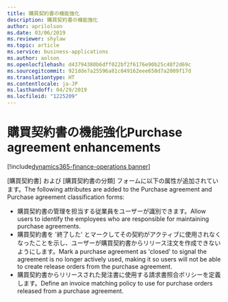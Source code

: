 ```yaml
---
title: 購買契約書の機能強化
description: 購買契約書の機能強化
author: aprilolson
ms.date: 03/06/2019
ms.reviewer: shylaw
ms.topic: article
ms.service: business-applications
ms.author: aolson
ms.openlocfilehash: d43794380b6dff022bf2f6176e90b25c48f2d69c
ms.sourcegitcommit: 921dde7a25596a81c049162eee650d7a2009f17d
ms.translationtype: HT
ms.contentlocale: ja-JP
ms.lasthandoff: 04/29/2019
ms.locfileid: "1225209"
---
```

# <a name="purchase-agreement-enhancements"></a><span data-ttu-id="8b305-103">購買契約書の機能強化</span><span class="sxs-lookup"><span data-stu-id="8b305-103">Purchase agreement enhancements</span></span> 
[!include[dynamics365-finance-operations banner](../includes/dynamics365-finance-operations.md)]


<span data-ttu-id="8b305-104">[購買契約書] および [購買契約書の分類] フォームに以下の属性が追加されています。</span><span class="sxs-lookup"><span data-stu-id="8b305-104">The following attributes are added to the Purchase agreement and Purchase agreement classification forms:</span></span>

- <span data-ttu-id="8b305-105">購買契約書の管理を担当する従業員をユーザーが識別できます。</span><span class="sxs-lookup"><span data-stu-id="8b305-105">Allow users to identify the employees who are responsible for maintaining purchase agreements.</span></span>
- <span data-ttu-id="8b305-106">購買契約書を '終了した' とマークしてその契約がアクティブに使用されなくなったことを示し、ユーザーが購買契約書からリリース注文を作成できないようにします。</span><span class="sxs-lookup"><span data-stu-id="8b305-106">Mark a purchase agreement as 'closed' to signal the agreement is no longer actively used, making it so users will not be able to create release orders from the purchase agreement.</span></span>
- <span data-ttu-id="8b305-107">購買契約書からリリースされた発注書に使用する請求書照合ポリシーを定義します。</span><span class="sxs-lookup"><span data-stu-id="8b305-107">Define an invoice matching policy to use for purchase orders released from a purchase agreement.</span></span>

